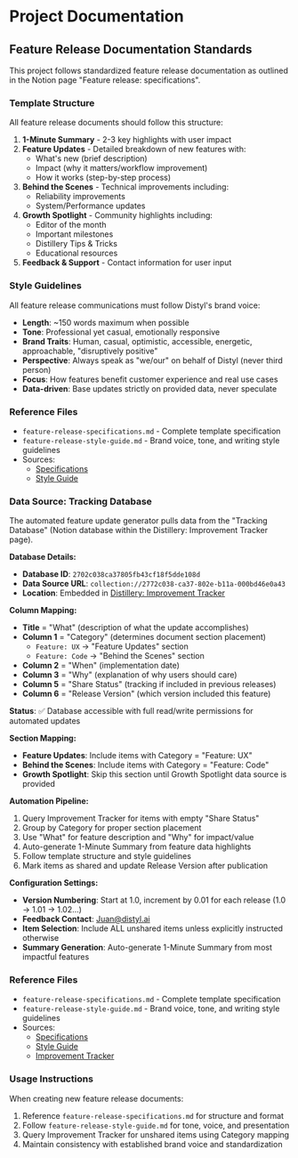 # Project Documentation

## Feature Release Documentation Standards

This project follows standardized feature release documentation as outlined in the Notion page "Feature release: specifications".

### Template Structure

All feature release documents should follow this structure:

1. **1-Minute Summary** - 2-3 key highlights with user impact
2. **Feature Updates** - Detailed breakdown of new features with:
   - What's new (brief description)
   - Impact (why it matters/workflow improvement)
   - How it works (step-by-step process)
3. **Behind the Scenes** - Technical improvements including:
   - Reliability improvements
   - System/Performance updates
4. **Growth Spotlight** - Community highlights including:
   - Editor of the month
   - Important milestones
   - Distillery Tips & Tricks
   - Educational resources
5. **Feedback & Support** - Contact information for user input

### Style Guidelines

All feature release communications must follow Distyl's brand voice:

- **Length**: ~150 words maximum when possible
- **Tone**: Professional yet casual, emotionally responsive
- **Brand Traits**: Human, casual, optimistic, accessible, energetic, approachable, "disruptively positive"
- **Perspective**: Always speak as "we/our" on behalf of Distyl (never third person)
- **Focus**: How features benefit customer experience and real use cases
- **Data-driven**: Base updates strictly on provided data, never speculate

### Reference Files

- `feature-release-specifications.md` - Complete template specification
- `feature-release-style-guide.md` - Brand voice, tone, and writing style guidelines
- Sources:
  - [Specifications](https://www.notion.so/2732c038ca378098baedd85657893e26)
  - [Style Guide](https://www.notion.so/2732c038ca3780a992f7eea7263cc65b)

### Data Source: Tracking Database

The automated feature update generator pulls data from the "Tracking Database" (Notion database within the Distillery: Improvement Tracker page).

**Database Details:**
- **Database ID**: `2702c038ca37805fb43cf18f5dde108d`
- **Data Source URL**: `collection://2772c038-ca37-802e-b11a-000bd46e0a43`
- **Location**: Embedded in [Distillery: Improvement Tracker](https://www.notion.so/2702c038ca3780628bccd98cd4dc5a26)

**Column Mapping:**
- **Title** = "What" (description of what the update accomplishes)
- **Column 1** = "Category" (determines document section placement)
  - `Feature: UX` → "Feature Updates" section
  - `Feature: Code` → "Behind the Scenes" section
- **Column 2** = "When" (implementation date)
- **Column 3** = "Why" (explanation of why users should care)
- **Column 5** = "Share Status" (tracking if included in previous releases)
- **Column 6** = "Release Version" (which version included this feature)

**Status**: ✅ Database accessible with full read/write permissions for automated updates

**Section Mapping:**
- **Feature Updates**: Include items with Category = "Feature: UX"
- **Behind the Scenes**: Include items with Category = "Feature: Code"
- **Growth Spotlight**: Skip this section until Growth Spotlight data source is provided

**Automation Pipeline:**
1. Query Improvement Tracker for items with empty "Share Status"
2. Group by Category for proper section placement
3. Use "What" for feature description and "Why" for impact/value
4. Auto-generate 1-Minute Summary from feature data highlights
5. Follow template structure and style guidelines
6. Mark items as shared and update Release Version after publication

**Configuration Settings:**
- **Version Numbering**: Start at 1.0, increment by 0.01 for each release (1.0 → 1.01 → 1.02...)
- **Feedback Contact**: Juan@distyl.ai
- **Item Selection**: Include ALL unshared items unless explicitly instructed otherwise
- **Summary Generation**: Auto-generate 1-Minute Summary from most impactful features

### Reference Files

- `feature-release-specifications.md` - Complete template specification
- `feature-release-style-guide.md` - Brand voice, tone, and writing style guidelines
- Sources:
  - [Specifications](https://www.notion.so/2732c038ca378098baedd85657893e26)
  - [Style Guide](https://www.notion.so/2732c038ca3780a992f7eea7263cc65b)
  - [Improvement Tracker](https://www.notion.so/2702c038ca3780628bccd98cd4dc5a26)

### Usage Instructions

When creating new feature release documents:
1. Reference `feature-release-specifications.md` for structure and format
2. Follow `feature-release-style-guide.md` for tone, voice, and presentation
3. Query Improvement Tracker for unshared items using Category mapping
4. Maintain consistency with established brand voice and standardization